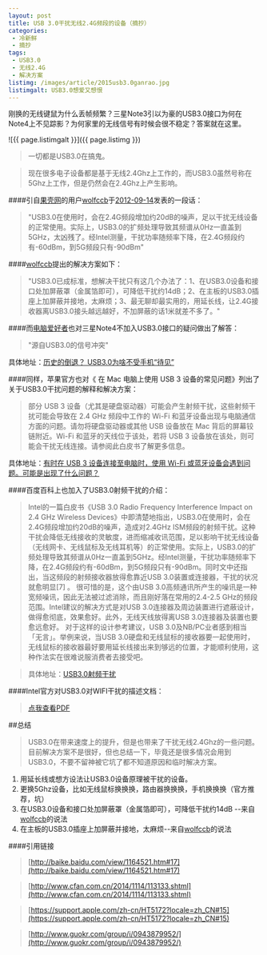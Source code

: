 ```yaml
---
layout: post
title: USB 3.0干扰无线2.4G频段的设备（摘抄）
categories:
 - 冷新鲜
 - 摘抄
tags:
 - USB3.0
 - 无线2.4G
 - 解决方案
listimg: /images/article/2015usb3.0ganrao.jpg
listimgalt: USB3.0想爱又想恨
---
```


刚换的无线键鼠为什么丢帧频繁？三星Note3引以为豪的USB3.0接口为何在Note4上不见踪影？为何家里的无线信号有时候会很不稳定？答案就在这里。
<!-- more -->

![{{ page.listimgalt }}]({{ page.listimg }})

>一切都是USB3.0在搞鬼。

>现在很多电子设备都是基于无线2.4Ghz上工作的，而USB3.0虽然号称在5Ghz上工作，但是仍然会在2.4Ghz上产生影响。

####引自[果壳网](http://www.guokr.com)的用户[wolfccb](http://www.guokr.com/group/i/0943879952/)于[2012-09-14](http://www.guokr.com/post/338531/)发表的一段话：

>"USB3.0在使用时，会在2.4G频段增加约20dB的噪声，足以干扰无线设备的正常使用。实际上，USB3.0的扩频处理导致其频谱从0Hz一直盖到5GHz，太凶残了。经Intel测量，干扰功率随频率下降，在2.4G频段约有-60dBm，到5G频段只有-90dBm"

####[wolfccb](http://www.guokr.com/group/i/0943879952/)提出的解决方案如下：

>"USB3.0已成标准，想解决干扰只有这几个办法了：1、在USB3.0设备和接口处加屏蔽罩（金属箔即可），可降低干扰约14dB；2、在主板的USB3.0插座上加屏蔽并接地，太麻烦；3、最无聊却最实用的，用延长线，让2.4G接收器离USB3.0接头越远越好，不加屏蔽的话1米就差不多了。"

####而[电脑爱好者](http://www.cfan.com.cn)也对三星Note4不加入USB3.0接口的疑问做出了解答：

>"源自USB3.0的信号冲突"
>
具体地址：[历史的倒退？ USB3.0为啥不受手机“待见”](http://www.cfan.com.cn/2014/1114/113133.shtml)

####同样，苹果官方也对《 在 Mac 电脑上使用 USB 3 设备的常见问题》列出了关于USB3.0干扰问题的解释和解决方案：

>部分 USB 3 设备（尤其是硬盘驱动器）可能会产生射频干扰，这些射频干扰可能会导致在 2.4 GHz 频段中工作的 Wi-Fi 和蓝牙设备出现与电脑通信方面的问题。请勿将硬盘驱动器或其他 USB 设备放在 Mac 背后的屏幕铰链附近。Wi-Fi 和蓝牙的天线位于该处，若将 USB 3 设备放在该处，则可能会干扰无线连接。请参阅此白皮书了解更多信息。
>
具体地址：[有时在 USB 3 设备连接至电脑时，使用 Wi-Fi 或蓝牙设备会遇到问题。可能是出现了什么问题？](https://support.apple.com/zh-cn/HT5172?locale=zh_CN#15)

####百度百科上也加入了USB3.0射频干扰的介绍：

>Intel的一篇白皮书《USB 3.0 Radio Frequency Interference Impact on 2.4 GHz Wireless Devices》中即清楚地指出，USB3.0在使用时，会在2.4G频段增加约20dB的噪声，造成对2.4GHz ISM频段的射频干扰。这种干扰会降低无线接收的灵敏度，进而缩减收讯范围，足以影响干扰无线设备（无线网卡、无线鼠标及无线耳机等）的正常使用。实际上，USB3.0的扩频处理导致其频谱从0Hz一直盖到5GHz。经Intel测量，干扰功率随频率下降，在2.4G频段约有-60dBm，到5G频段只有-90dBm。同时文中还指出，当这频段的射频接收器放得愈靠近USB 3.0装置或连接器，干扰的状况就愈明显[7] 。
很可惜的是，这个由USB 3.0高频通讯所产生的噪讯是一种宽频噪讯，因此无法被过滤消除，而且刚好落在常用的2.4-2.5 GHz的频段范围。Intel建议的解决方式是对USB 3.0连接器及周边装置进行遮蔽设计，做得愈彻底，效果愈好。此外，无线天线放得离USB 3.0连接器及装置也要愈远愈好。
对于这样的设计参考建议，USB 3.0及NB/PC业者感到相当「无言」。举例来说，当USB 3.0硬盘和无线鼠标的接收器要一起使用时，无线鼠标的接收器最好要用延长线接出来到够远的位置，才能顺利使用，这种作法实在很难说服消费者去接受吧。

>具体地址：[USB3.0射频干扰](http://baike.baidu.com/view/1164521.htm#17)


####Intel官方对USB3.0对WIFI干扰的描述文档：

>[点我查看PDF](http://www.usb.org/developers/whitepapers/327216.pdf)

##总结

>USB3.0在带来速度上的提升，但是也带来了干扰无线2.4Ghz的一些问题。目前解决方案不是很好，但也总结一下，毕竟还是很多情况会用到USB3.0，不要不留神被它坑了都不知道原因和临时解决方案。
>
 1. 用延长线或想方设法让USB3.0设备原理被干扰的设备。
 2. 更换5Ghz设备，比如无线鼠标换换换，路由器换换换，手机换换换（官方推荐，坑）
 3. 在USB3.0设备和接口处加屏蔽罩（金属箔即可），可降低干扰约14dB --来自[wolfccb](http://www.guokr.com/group/i/0943879952/)的说法
 4. 在主板的USB3.0插座上加屏蔽并接地，太麻烦--来自[wolfccb](http://www.guokr.com/group/i/0943879952/)的说法
 
 
####引用链接
 
>[http://baike.baidu.com/view/1164521.htm#17](http://baike.baidu.com/view/1164521.htm#17)

>[http://www.cfan.com.cn/2014/1114/113133.shtml](http://www.cfan.com.cn/2014/1114/113133.shtml)

>[https://support.apple.com/zh-cn/HT5172?locale=zh_CN#15](https://support.apple.com/zh-cn/HT5172?locale=zh_CN#15)

>[http://www.guokr.com/group/i/0943879952/](http://www.guokr.com/group/i/0943879952/)
 